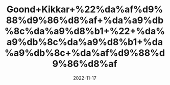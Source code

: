 ---
title: 'Goond+Kikkar+%22%da%af%d9%88%d9%86%d8%af+%da%a9%db%8c%da%a9%d8%b1+%22+%da%a9%db%8c%da%a9%d8%b1+%da%a9%db%8c+%da%af%d9%88%d9%86%d8%af'
date: '2022-11-17' 
metatag: '' 
inventory: '0' 
draft: false 
# meta description 
shortDescripton: '%22+Babool+Gum+%22+Kikar+Gond+is+said+to+be+excellent+for+those+with+sensitive+skin+and+dry+skin+problems.+Itchiness+and+Irritation+cause+much+discomfort+to+those+who+have+to+deal+with+them+on+a+regular+basis.'
description: 'Natural+Gums+%d9%82%d8%af%d8%b1%d8%aa%db%8c+%da%af%d9%88%d9%86%d8%af'
longdescription: ''
tags: ''
brand: ''
subCategory: ''
unit: '50 gm-Pk'
sellCount: '0'
featured: True
# product Price
price: '60.0'
# Product Short Description
shortDescription: '%22+Babool+Gum+%22+Kikar+Gond+is+said+to+be+excellent+for+those+with+sensitive+skin+and+dry+skin+problems.+Itchiness+and+Irritation+cause+much+discomfort+to+those+who+have+to+deal+with+them+on+a+regular+basis.'
productID: 'FE8CFABA-3226-ED11-9968-005056B3A416'
type: 'products'
category: 'Natural+Gums+%d9%82%d8%af%d8%b1%d8%aa%db%8c+%da%af%d9%88%d9%86%d8%af' 
thumnailproduct: 'https://eraconnect.blob.core.windows.net/product-images/aminsaddiquidawakhana/FE8CFABA-3226-ED11-9968-005056B3A416.webp' 
images:
  - image: 'https://eraconnect.blob.core.windows.net/product-images/aminsaddiquidawakhana/FE8CFABA-3226-ED11-9968-005056B3A416.webp'  
Variants:
---